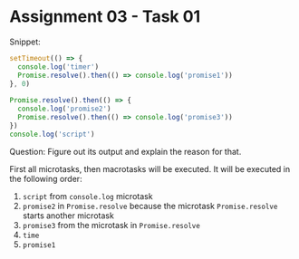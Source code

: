 # Assignment 03 - Task 01

Snippet:

```js
setTimeout(() => { 
  console.log('timer') 
  Promise.resolve().then(() => console.log('promise1')) 
}, 0) 
 
Promise.resolve().then(() => { 
  console.log('promise2') 
  Promise.resolve().then(() => console.log('promise3')) 
}) 
console.log('script') 
```

Question: Figure out its output and explain the reason for that.

First all microtasks, then macrotasks will be executed.
It will be executed in the following order:

1. `script` from `console.log` microtask
2. `promise2` in `Promise.resolve` because the microtask `Promise.resolve` starts another microtask
3. `promise3` from the microtask in `Promise.resolve`
4. `time`
5. `promise1`

